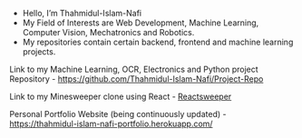 - Hello, I’m Thahmidul-Islam-Nafi
- My Field of Interests are Web Development, Machine Learning, Computer Vision, Mechatronics and Robotics. 
- My repositories contain certain backend, frontend and machine learning projects.

Link to my Machine Learning, OCR, Electronics and Python project Repository - https://github.com/Thahmidul-Islam-Nafi/Project-Repo 

Link to my Minesweeper clone using React - [Reactsweeper](https://reactsweeperjunenonredux-production.up.railway.app/)

Personal Portfolio Website (being continuously updated) - https://thahmidul-islam-nafi-portfolio.herokuapp.com/
<!---
Thahmidul-Islam-Nafi/Thahmidul-Islam-Nafi is a ✨ special ✨ repository because its `README.md` (this file) appears on your GitHub profile.
You can click the Preview link to take a look at your changes.
--->
